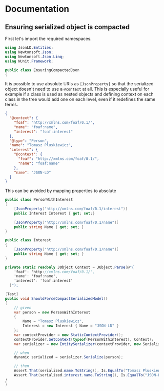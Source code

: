 # Documentation

## Ensuring serialized object is compacted

First let's import the required namespaces.

``` c#
using JsonLD.Entities;
using Newtonsoft.Json;
using Newtonsoft.Json.Linq;
using NUnit.Framework;

public class EnsuringCompactedJson
{
```

It is possible to use absolute URIs as `[JsonProperty]` so that the serialized object doesn't need to use
a `@context` at all. This is especially useful for example if a class is used as nested objects and defining
context on each class in the tree would add one on each level, even if it redefines the same terms.

``` json
{
  "@context": { 
    "foaf": "http://xmlns.com/foaf/0.1/",
    "name": "foaf:name",
    "interest": "foaf:interest"
  },
  "@type": "Person",
  "name": "Tomasz Pluskiewicz",
  "interest": {
    "@context": {
      "foaf": "http://xmlns.com/foaf/0.1/",
      "name": "foaf:name"
    },
    "name": "JSON-LD"
  }
}
```   

This can be avoided by mapping properties to absolute 

``` c#
public class PersonWithInterest
{
    [JsonProperty("http://xmlns.com/foaf/0.1/interest")]
    public Interest Interest { get; set;}
        
    [JsonProperty("http://xmlns.com/foaf/0.1/name")]
    public string Name { get; set; }
}

public class Interest
{
    [JsonProperty("http://xmlns.com/foaf/0.1/name")]
    public string Name { get; set; }
}

private static readonly JObject Context = JObject.Parse(@"{ 
    'foaf': 'http://xmlns.com/foaf/0.1/',
    'name': 'foaf:name',
    'interest': 'foaf:interest'
  }");

[Test]
public void ShouldForceCompactSerializedModel()
{
    // given
    var person = new PersonWithInterest
    {
        Name = "Tomasz Pluskiewicz",
        Interest = new Interest { Name = "JSON-LD" }
    };
    var contextProvider = new StaticContextProvider();
    contextProvider.SetContext(typeof(PersonWithInterest), Context);
    var serializer = new EntitySerializer(contextProvider, new SerializationOptions { SerializeCompacted = false });

    // when
    dynamic serialized = serializer.Serialize(person);

    // then
    Assert.That(serialized.name.ToString(), Is.EqualTo("Tomasz Pluskiewicz"));
    Assert.That(serialized.interest.name.ToString(), Is.EqualTo("JSON-LD"));
}
}
```
